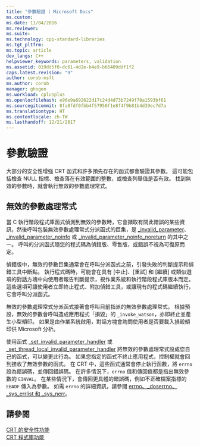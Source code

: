 ```yaml
---
title: "參數驗證 | Microsoft Docs"
ms.custom: 
ms.date: 11/04/2016
ms.reviewer: 
ms.suite: 
ms.technology: cpp-standard-libraries
ms.tgt_pltfrm: 
ms.topic: article
dev_langs: C++
helpviewer_keywords: parameters, validation
ms.assetid: 019dd5f0-dc61-4d2e-b4e9-b66409ddf1f2
caps.latest.revision: "9"
author: corob-msft
ms.author: corob
manager: ghogen
ms.workload: cplusplus
ms.openlocfilehash: e96e9a692622d17c24d4d73b7249f70a1593bf61
ms.sourcegitcommit: 8fa8fdf0fbb4f57950f1e8f4f9b81b4d39ec7d7a
ms.translationtype: HT
ms.contentlocale: zh-TW
ms.lasthandoff: 12/21/2017
---
```

# <a name="parameter-validation"></a>參數驗證
大部分的安全性增強 CRT 函式和許多預先存在的函式都會驗證其參數。 這可能包括檢查 NULL 指標、檢查落在有效範圍的整數，或檢查列舉值是否有效。 找到無效的參數時，就會執行無效的參數處理常式。  
  
## <a name="invalid-parameter-handler-routine"></a>無效的參數處理常式  
 當 C 執行階段程式庫函式偵測到無效的參數時，它會擷取有關此錯誤的某些資訊，然後呼叫包裝無效參數處理常式分派函式的巨集，是 [_invalid_parameter](../c-runtime-library/reference/invalid-parameter-functions.md)、[_invalid_parameter_noinfo](../c-runtime-library/reference/invalid-parameter-functions.md) 或 [_invalid_parameter_noinfo_noreturn](../c-runtime-library/reference/invalid-parameter-functions.md) 的其中之一。 呼叫的分派函式隨您的程式碼為偵錯版、零售版，或錯誤不視為可復原而定。 
 
 偵錯版中，無效的參數巨集通常會在呼叫分派函式之前，引發失敗的判斷提示和偵錯工具中斷點。 執行程式碼時，可能會在具有 [中止]、[重試] 和 [繼續] 或類似選項的對話方塊中向使用者報告判斷提示，視作業系統和執行階段程式庫版本而定。 這些選項可讓使用者立即終止程式、附加偵錯工具，或讓現有的程式碼繼續執行，它會呼叫分派函式。 
 
 無效的參數處理常式分派函式接著會呼叫目前指派的無效參數處理常式。 根據預設，無效的參數會呼叫造成應用程式「損毀」的 `_invoke_watson`，亦即終止並產生小型傾印。 如果是由作業系統啟用，對話方塊會詢問使用者是否要載入損毀傾印供 Microsoft 分析。   
  
 使用函式 [_set_invalid_parameter_handler](../c-runtime-library/reference/set-invalid-parameter-handler-set-thread-local-invalid-parameter-handler.md) 或 [_set_thread_local_invalid_parameter_handler](../c-runtime-library/reference/set-invalid-parameter-handler-set-thread-local-invalid-parameter-handler.md) 將無效的參數處理常式設成您自己的函式，可以變更此行為。 如果您指定的函式不終止應用程式，控制權就會回到接收了無效參數的函式。 在 CRT 中，這些函式通常會停止執行函數，將 `errno` 設為錯誤碼，並傳回錯誤碼。 在許多情況下，`errno` 值和傳回值都是指出無效參數的 `EINVAL`。 在某些情況下，會傳回更具體的錯誤碼，例如不正確檔案指標的 `EBADF` 傳入為參數。 如需 `errno` 的詳細資訊，請參閱 [errno、_doserrno、_sys_errlist 和 _sys_nerr](../c-runtime-library/errno-doserrno-sys-errlist-and-sys-nerr.md)。  
  
## <a name="see-also"></a>請參閱  
 [CRT 的安全性功能](../c-runtime-library/security-features-in-the-crt.md)   
 [CRT 程式庫功能](../c-runtime-library/crt-library-features.md)